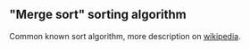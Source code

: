 ## "Merge sort" sorting algorithm

Common known sort algorithm, more description on
[wikipedia](https://en.wikipedia.org/wiki/Merge_sort).
